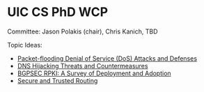 # UIC CS PhD WCP

Committee: Jason Polakis (chair), Chris Kanich, TBD

Topic Ideas:

* [Packet-flooding Denial of Service (DoS) Attacks and Defenses](ddos.md)
* [DNS Hijacking Threats and Countermeasures](dns.md)
* [BGPSEC RPKI: A Survey of Deployment and Adoption](rpki.md)
* [Secure and Trusted Routing](routing.md)
